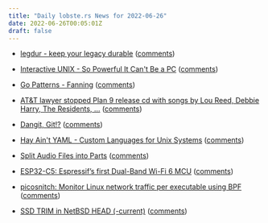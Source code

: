 ```yaml
---
title: "Daily lobste.rs News for 2022-06-26"
date: 2022-06-26T00:05:01Z
draft: false
---
```






- [legdur - keep your legacy durable](https://blog.cyplo.dev/posts/2022/06/legdur/)
  ([comments](https://lobste.rs/s/klljdd/legdur_keep_your_legacy_durable))



- [Interactive UNIX - So Powerful It Can't Be a PC](https://computeradsfromthepast.substack.com/p/interactive-unix)
  ([comments](https://lobste.rs/s/wghaw3/interactive_unix_so_powerful_it_can_t_be_pc))



- [Go Patterns - Fanning](https://seh.dev/concy0/)
  ([comments](https://lobste.rs/s/zerkmt/go_patterns_fanning))



- [AT&T lawyer stopped Plan 9 release cd with songs by Lou Reed, Debbie Harry, The Residents, …](https://www.tuhs.org/mailman3/hyperkitty/list/tuhs@tuhs.org/message/H2XN5ONL3XAAUFVERXNYKS7QOZAOGBFA/)
  ([comments](https://lobste.rs/s/t06nko/at_t_lawyer_stopped_plan_9_release_cd_with))



- [Dangit, Git!?](https://dangitgit.com/en)
  ([comments](https://lobste.rs/s/ryaocd/dangit_git))



- [Hay Ain't YAML - Custom Languages for Unix Systems](https://www.oilshell.org/release/0.11.0/doc/hay.html)
  ([comments](https://lobste.rs/s/phqsxk/hay_ain_t_yaml_custom_languages_for_unix))



- [Split Audio Files into Parts](https://vermaden.wordpress.com/2022/06/25/split-audio-files-into-parts/)
  ([comments](https://lobste.rs/s/7vkmeg/split_audio_files_into_parts))



- [ESP32-C5: Espressif’s first Dual-Band Wi-Fi 6 MCU](https://www.espressif.com/en/news/ESP32-C5)
  ([comments](https://lobste.rs/s/fqsysf/esp32_c5_espressif_s_first_dual_band_wi_fi_6))



- [picosnitch: Monitor Linux network traffic per executable using BPF](https://github.com/elesiuta/picosnitch)
  ([comments](https://lobste.rs/s/5r1xht/picosnitch_monitor_linux_network))



- [SSD TRIM in NetBSD HEAD (-current)](https://www.unitedbsd.com/d/859-ssd-trim-in-netbsd-head-current)
  ([comments](https://lobste.rs/s/ndljgh/ssd_trim_netbsd_head_current))


